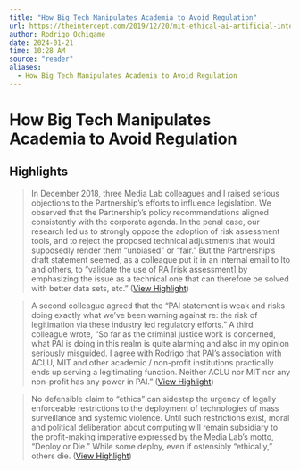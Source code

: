 ```yaml
---
title: "How Big Tech Manipulates Academia to Avoid Regulation"
url: https://theintercept.com/2019/12/20/mit-ethical-ai-artificial-intelligence/
author: Rodrigo Ochigame
date: 2024-01-21
time: 10:28 AM
source: "reader"
aliases:
  - How Big Tech Manipulates Academia to Avoid Regulation
---
```

# How Big Tech Manipulates Academia to Avoid Regulation

## Highlights
> In December 2018, three Media Lab colleagues and I raised serious objections to the Partnership’s efforts to influence legislation. We observed that the Partnership’s policy recommendations aligned consistently with the corporate agenda. In the penal case, our research led us to strongly oppose the adoption of risk assessment tools, and to reject the proposed technical adjustments that would supposedly render them “unbiased” or “fair.” But the Partnership’s draft statement seemed, as a colleague put it in an internal email to Ito and others, to “validate the use of RA [risk assessment] by emphasizing the issue as a technical one that can therefore be solved with better data sets, etc.” ([View Highlight](https://read.readwise.io/read/01hmf2w0261hwpfa65wcmjfn46))

> A second colleague agreed that the “PAI statement is weak and risks doing exactly what we’ve been warning against re: the risk of legitimation via these industry led regulatory efforts.” A third colleague wrote, “So far as the criminal justice work is concerned, what PAI is doing in this realm is quite alarming and also in my opinion seriously misguided. I agree with Rodrigo that PAI’s association with ACLU, MIT and other academic / non-profit institutions practically ends up serving a legitimating function. Neither ACLU nor MIT nor any non-profit has any power in PAI.” ([View Highlight](https://read.readwise.io/read/01hmf2w2zykj9snefnvrm0zsqa))

> No defensible claim to “ethics” can sidestep the urgency of legally enforceable restrictions to the deployment of technologies of mass surveillance and systemic violence. Until such restrictions exist, moral and political deliberation about computing will remain subsidiary to the profit-making imperative expressed by the Media Lab’s motto, “Deploy or Die.” While some deploy, even if ostensibly “ethically,” others die. ([View Highlight](https://read.readwise.io/read/01hmf3dhqztvd81n58c1mssyd4))